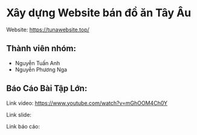 # Xây dựng Website bán đồ ăn Tây Âu
Website: https://tunawebsite.top/
## Thành viên nhóm: 
- Nguyễn Tuấn Anh
- Nguyễn Phương Nga
## Báo Cáo Bài Tập Lớn: 

Link video: 
https://www.youtube.com/watch?v=mGhOOM4Ch0Y

Link slide: 

Link báo cáo: 
